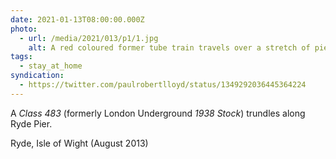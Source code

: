 ```yaml
---
date: 2021-01-13T08:00:00.000Z
photo:
  - url: /media/2021/013/p1/1.jpg
    alt: A red coloured former tube train travels over a stretch of pier.
tags:
  - stay_at_home
syndication:
  - https://twitter.com/paulrobertlloyd/status/1349292036445364224
---
```


A _Class 483_ (formerly London Underground _1938 Stock_) trundles along Ryde Pier.

Ryde, Isle of Wight (August 2013)
